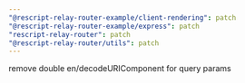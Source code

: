 ```yaml
---
"@rescript-relay-router-example/client-rendering": patch
"@rescript-relay-router-example/express": patch
"rescript-relay-router": patch
"@rescript-relay-router/utils": patch
---
```


remove double en/decodeURIComponent for query params

